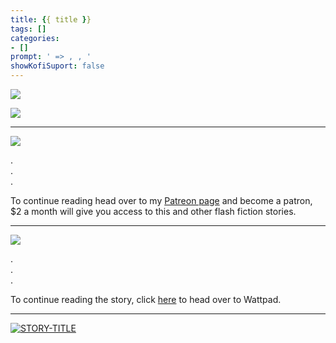 ```yaml
---
title: {{ title }}
tags: []
categories:
- []
prompt: ' => , , '
showKofiSuport: false
---
```

<!-- more -->

<div class="embedded-image-left">

![](./)

</div>

<div class="embedded-image-right">

![](./)

</div>

---

<div class="center">

[![](/images/patreon-flash-fiction/....png "")](https://www.patreon.com/...)

</div>



<div class="center story-ellipses">

.</br>
.</br>
.</br>

</div>

<div>

To continue reading head over to my [Patreon page](https://www.patreon.com/...) and become a patron, $2 a month will give you access to this and other flash fiction stories.

</div>

---

<div class="center">

[![](/images/covers/....png "")](https://www.wattpad.com/...)

</div>



<div class="center story-ellipses">

.</br>
.</br>
.</br>

</div>

<div>

To continue reading the story, click [here](https://www.wattpad.com/...) to head over to Wattpad.

</div>

---

<div class="center">

[![STORY-TITLE](IMAGE-LINK "TITLE by SOURCE")](PAGE-URL)

</div>